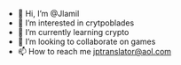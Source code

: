 - 👋 Hi, I’m @Jlamil
- 👀 I’m interested in crytpoblades 
- 🌱 I’m currently learning crypto 
- 💞️ I’m looking to collaborate on games 
- 📫 How to reach me jptranslator@aol.com

<!---
Jlamil/Jlamil is a ✨ special ✨ repository because its `README.md` (this file) appears on your GitHub profile.
You can click the Preview link to take a look at your changes.
--->
